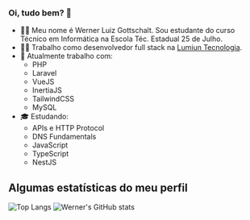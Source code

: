 ### Oi, tudo bem? 👋

- 🙋‍♂️ Meu nome é Werner Luiz Gottschalt. Sou estudante do curso Técnico em Informática na Escola Téc. Estadual 25 de Julho.
- 👨‍💻 Trabalho como desenvolvedor full stack na [Lumiun Tecnologia](https://www.lumiun.com/).
- 🔧 Atualmente trabalho com:
  - PHP
  - Laravel
  - VueJS
  - InertiaJS
  - TailwindCSS
  - MySQL
- 🎓 Estudando:
  - APIs e HTTP Protocol
  - DNS Fundamentals
  - JavaScript
  - TypeScript
  - NestJS

## Algumas estatísticas do meu perfil

![Top Langs](https://github-readme-stats.vercel.app/api/top-langs/?username=WernerLuiz92&show_icons=true&theme=dark)
![Werner's GitHub stats](https://github-readme-stats.vercel.app/api?username=WernerLuiz92&show_icons=true&theme=dark)
